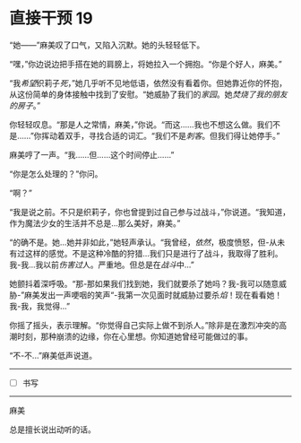 # 直接干预 19

“她——”麻美叹了口气，又陷入沉默。她的头轻轻低下。

“嘿，”你边说边把手搭在她的肩膀上，将她拉入一个拥抱。“你是个好人，麻美。”

“我*希望*织莉子*死*，”她几乎听不见地低语，依然没有看着你。但她靠近你的怀抱，从这份简单的身体接触中找到了安慰。“她威胁了我们的*家园*。她*焚烧了我的朋友的房子*。”

你轻轻叹息。“那是人之常情，麻美，”你说。“而这……我也不想这么做。我们不是……”你挥动着双手，寻找合适的词汇。“我们不是*刺客*。但我们得让她停手。”

麻美哼了一声。“我……但……这个时间停止……”

“你是怎么处理的？”你问。

“啊？”

“我是说之前。不只是织莉子，你也曾提到过自己参与过战斗，”你说道。“我知道，作为魔法少女的生活并不总是...那么美好，麻美。”

“的确不是。她...她并非如此，”她轻声承认。“我曾经，*依然*，极度愤怒，但-从未有过这样的感觉。不是这种冷酷的狩猎...我们只是进行了战斗，我取得了胜利。我-我...我以前*伤害过*人。严重地。但总是在*战斗*中...”

她颤抖着深呼吸。“那-那如果我们找到她，我们就要杀了她吗？我-我可以随意威胁-”麻美发出一声哽咽的笑声“-我第一次见面时就威胁过要杀*焰*！现在看看她！我-我，我觉得...”

你摇了摇头，表示理解。“你觉得自己实际上做不到杀人。”除非是在激烈冲突的高潮时刻，那种崩溃的边缘，你在心里想。你知道她曾经可能做过的事。

“不-不...”麻美低声说道。

---

- [ ] 书写

---

麻美

总是擅长说出动听的话。

